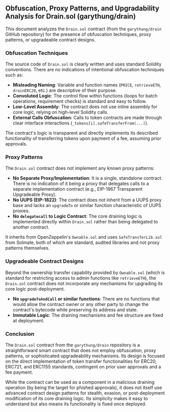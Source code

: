 ## Obfuscation, Proxy Patterns, and Upgradability Analysis for Drain.sol (garythung/drain)

This document analyzes the `Drain.sol` contract (from the `garythung/drain` GitHub repository) for the presence of obfuscation techniques, proxy patterns, or upgradeable contract designs.

### Obfuscation Techniques

The source code of `Drain.sol` is clearly written and uses standard Solidity conventions. There are no indications of intentional obfuscation techniques such as:

*   **Misleading Naming**: Variable and function names (`PRICE`, `retrieveETH`, `drainERC20`, etc.) are descriptive of their purpose.
*   **Convoluted Logic**: The control flow within functions (loops for batch operations, requirement checks) is standard and easy to follow.
*   **Low-Level Assembly**: The contract does not use inline assembly for core logic, relying on high-level Solidity calls.
*   **External Calls Obfuscation**: Calls to token contracts are made through clear interface interactions (`_tokens[i].safeTransferFrom(...)`).

The contract's logic is transparent and directly implements its described functionality of transferring tokens upon payment of a fee, assuming prior approvals.

### Proxy Patterns

The `Drain.sol` contract does not implement any known proxy patterns:

*   **No Separate Proxy/Implementation**: It is a single, standalone contract. There is no indication of it being a proxy that delegates calls to a separate implementation contract (e.g., EIP-1967 Transparent Upgradeable Proxy).
*   **No UUPS (EIP-1822)**: The contract does not inherit from a UUPS proxy base and lacks an `upgradeTo` or similar function characteristic of UUPS proxies.
*   **No `delegatecall` to Logic Contract**: The core draining logic is implemented directly within `Drain.sol` rather than being delegated to another contract.

It inherits from OpenZeppelin's `Ownable.sol` and uses `SafeTransferLib.sol` from Solmate, both of which are standard, audited libraries and not proxy patterns themselves.

### Upgradeable Contract Designs

Beyond the ownership transfer capability provided by `Ownable.sol` (which is standard for restricting access to admin functions like `retrieveETH`), the `Drain.sol` contract does not incorporate any mechanisms for upgrading its core logic post-deployment.

*   **No `upgradeToAndCall` or similar functions**: There are no functions that would allow the contract owner or any other party to change the contract's bytecode while preserving its address and state.
*   **Immutable Logic**: The draining mechanisms and fee structure are fixed at deployment.

### Conclusion

The `Drain.sol` contract from the `garythung/drain` repository is a straightforward smart contract that does not employ obfuscation, proxy patterns, or sophisticated upgradeability mechanisms. Its design is focused on the direct implementation of token transfer functionalities for ERC20, ERC721, and ERC1155 standards, contingent on prior user approvals and a fee payment.

While the contract can be used as a component in a malicious draining operation (by being the target for phished approvals), it does not itself use advanced contract design patterns for stealth, evasion, or post-deployment modification of its core draining logic. Its simplicity makes it easy to understand but also means its functionality is fixed once deployed.

